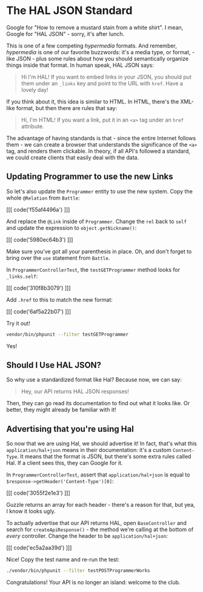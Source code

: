 # The HAL  JSON Standard

Google for "How to remove a mustard stain from a white shirt". I mean, Google for
"HAL JSON" - sorry, it's after lunch.

This is one of a few competing *hypermedia* formats. And remember, *hypermedia* is
one of our favorite buzzwords: it's a media type, or format, - like JSON - plus some
rules about how you should semantically organize things inside that format. In human
speak, HAL JSON says:

> Hi I'm HAL! If you want to embed links in your JSON, you should put them under
  an `_links` key and point to the URL with `href`. Have a lovely day!

If you think about it, this idea is similar to HTML. In HTML, there's the XML-like
format, but then there are rules that say:

> Hi, I'm HTML! If you want a link, put it in an `<a>` tag under an `href` attribute.

The advantage of having standards is that - since the entire Internet follows them -
we can create a browser that understands the significance of the `<a>` tag, and
renders them clickable. In theory, if all API's followed a standard, we could create
clients that easily deal with the data.

## Updating Programmer to use the new Links

So let's also update the `Programmer` entity to use the new system. Copy the whole
`@Relation` from `Battle`:

[[[ code('f55af4496a') ]]]

And replace the `@Link` inside of `Programmer`. Change the `rel` back to `self`
and update the expression to `object.getNickname()`:

[[[ code('5980ec64b3') ]]]

Make sure you've got all your parenthesis in place. Oh, and don't forget to bring
over the `use` statement from `Battle`.

In `ProgrammerControllerTest`, the `testGETProgrammer` method looks for `_links.self`:

[[[ code('310f8b3079') ]]]

Add `.href` to this to match the new format:

[[[ code('6af5a22b07') ]]]

Try it out!

```bash
vendor/bin/phpunit --filter testGETProgrammer
```

Yes!

## Should I Use HAL JSON?

So why use a standardized format like Hal? Because now, we can say:

> Hey, our API returns HAL JSON responses!

Then, they can go read its documentation to find out what it looks like. Or better,
they might already be familiar with it!

## Advertising that you're using Hal

So now that we are using Hal, we should advertise it! In fact, that's what this
`application/hal+json` means in their documentation: it's a custom `Content-Type`.
It means that the format is JSON, but there's some extra rules called Hal. If a
client sees this, they can Google for it.

In `ProgrammerControllerTest`, assert that `application/hal+json` is equal to
`$response->getHeader('Content-Type')[0]`:

[[[ code('3055f2e1e3') ]]]

Guzzle returns an array for each header - there's a reason for that, but yea,
I know it looks ugly.

To actually advertise that our API returns HAL, open `BaseController` and search
for `createApiResponse()` - the method we're calling at the bottom of *every* controller.
Change the header to be `application/hal+json`:

[[[ code('ec5a2aa39d') ]]]

Nice! Copy the test name and re-run the test:

```bash
./vendor/bin/phpunit --filter testPOSTProgrammerWorks
```

Congratulations! Your API is no longer an island: welcome to the club.
